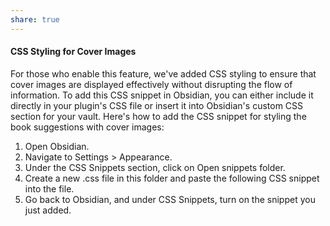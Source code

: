 ```yaml
---
share: true
---
```

#### CSS Styling for Cover Images

[](https://github.com/anpigon/obsidian-book-search-plugin#css-styling-for-cover-images)

For those who enable this feature, we've added CSS styling to ensure that cover images are displayed effectively without disrupting the flow of information. To add this CSS snippet in Obsidian, you can either include it directly in your plugin's CSS file or insert it into Obsidian's custom CSS section for your vault. Here's how to add the CSS snippet for styling the book suggestions with cover images:

1. Open Obsidian.
2. Navigate to Settings > Appearance.
3. Under the CSS Snippets section, click on Open snippets folder.
4. Create a new .css file in this folder and paste the following CSS snippet into the file.
5. Go back to Obsidian, and under CSS Snippets, turn on the snippet you just added.